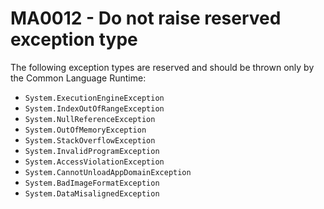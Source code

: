 # MA0012 - Do not raise reserved exception type

The following exception types are reserved and should be thrown only by the Common Language Runtime:

- `System.ExecutionEngineException`
- `System.IndexOutOfRangeException`
- `System.NullReferenceException`
- `System.OutOfMemoryException`
- `System.StackOverflowException`
- `System.InvalidProgramException`
- `System.AccessViolationException`
- `System.CannotUnloadAppDomainException`
- `System.BadImageFormatException`
- `System.DataMisalignedException`
